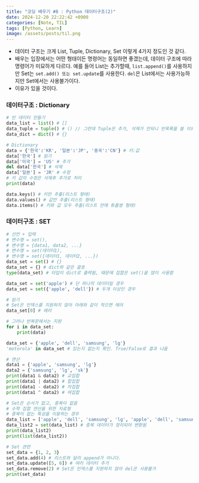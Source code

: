 ```yaml
---
title: "코딩 배우기 #8 : Python 데이터구조(2)"
date: 2024-12-20 22:22:42 +0900
categories: [Note, TIL]
tags: [Python, Learn]
image: /assets/posts/til.png
---
```


- 데이터 구조는 크게 List, Tuple, Dictionary, Set 이렇게 4가지 정도인 것 같다.
- 배우는 입장에서는 어떤 형태이든 명령어는 동일하면 좋겠는데, 데이터 구조에 따라 명령어가 미묘하게 다르다. 예를 들어 List는 추가할때, `list.append()`를 사용하지만 Set는 `set.add() 또는 set.update`를 사용한다. `del`은 List에서는 사용가능하지만 Set에서는 사용불가이다.
- 이유가 있을 것이다.

### 데이터구조 : Dictionary

```python
# 빈 데이터 만들기
data_list = list() # []
data_tuple = tuple() # () // 그런데 Tuple은 추가, 삭제가 안되니 빈목록을 쓸 이유가?
data_dict = dict() # {}
```

```python
# Dictionary
data = {'한국':'KR', '일본':'JP', '중국':'CN'} # 키:값
data['한국'] # 읽기
data['미국'] = 'US' # 추가
del data['한국'] # 삭제
data['일본'] = 'JR' # 수정
# 키 값의 수정은 삭제후 추가로 처리
print(data)

data.keys() # 키만 추출(리스트 형태)
data.values() # 값만 추출(리스트 형태)
data.items() # 키와 값 모두 추출(리스트 안에 튜플쌍 형태)
```

### 데이터구조 : SET
```python
# 선언 + 입력
# 변수명 = set(),
# 변수명 = {data1, data2, ...}
# 변수명 = set(데이터1),
# 변수명 = set({데이터1, 데이터2, ...})
data_set = set() # {}
data_set = {} # dict와 같은 괄호
type(data_set) # 타입이 dict로 출력됨, 때문에 집합은 set()을 많이 사용함

data_set = set('apple') # 단 하나의 데이터일 경우
data_set = set({'apple', 'dell'}) # 두개 이상인 경우

# 읽기
# Set은 인덱스를 지원하지 않아 아래와 같이 적으면 에러
data_set[0] # 에러

# 그러나 반복문에서는 지원
for i in data_set:
	print(data)

data_set = {'apple', 'dell', 'samsung', 'lg'}
'motorola' in data_set # 있는지 없는지 확인. True/False로 결과 나옴
```

```python
# 연산
data1 = {'apple', 'samsung', 'lg'}
data2 = {'samsung', 'lg', 'sk'}
print(data1 & data2) # 교집합
print(data1 | data2) # 합집합
print(data1 - data2) # 차집합
print(data1 ^ data2) # 여집합
```

```python
# Set은 순서가 없고, 중복이 없음
# 수학 집합 연산을 위한 자료형
# 중복이 없는 특성을 이용하는 경우
data_list = ['apple', 'dell', 'samsung', 'lg', 'apple', 'dell', 'samsung', 'lg', 'apple', 'dell', 'samsung', 'lg']
data_list2 = set(data_list) # 중복 데이터가 정리되어 변환됨
print(data_list2)
print(list(data_list2))
```

```python
# Set 관련
set_data = {1, 2, 3}
set_data.add(4) # 리스트와 달리 append가 아니다.
set_data.update([5, 6]) # 여러 데이터 추가
set_data.remove(2) # Set은 인덱스를 지원하지 않아 del은 사용불가
print(set_data)
```
